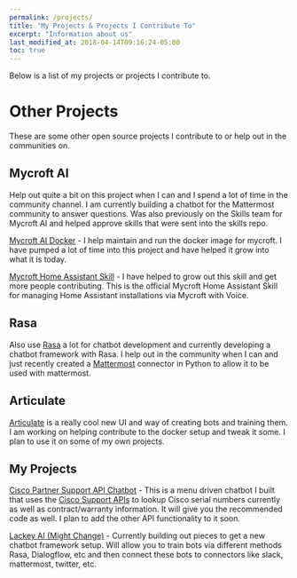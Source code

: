 ```yaml
---
permalink: /projects/
title: "My Projects & Projects I Contribute To"
excerpt: "Information about us"
last_modified_at: 2018-04-14T09:16:24-05:00
toc: true
---
```



Below is a list of my projects or projects I contribute to.

# Other Projects
These are some other open source projects I contribute to or help out in the communities on.

## Mycroft AI
Help out quite a bit on this project when I can and I spend a lot of time in the community channel.  I am currently building a chatbot for the Mattermost community to answer questions.
Was also previously on the Skills team for Mycroft AI and helped approve skills that were sent into the skills repo.

[Mycroft AI Docker](https://github.com/MycroftAI/docker-mycroft) - I help maintain and run the docker image for mycroft.  I have pumped a lot of time into this project and have helped it grow into what it is today.

[Mycroft Home Assistant Skill](https://github.com/btotharye/mycroft-homeassistant) - I have helped to grow out this skill and get more people contributing.  This is the official Mycroft Home Assistant Skill for managing Home Assistant installations via Mycroft with Voice.

## Rasa
Also use [Rasa](https://rasa.com/) a lot for chatbot development and currently developing a chatbot framework with Rasa.  I help out in the community when I can and just recently created a [Mattermost](https://about.mattermost.com/) connector in Python to allow it to be used with mattermost.

## Articulate
[Articulate](https://github.com/samtecspg/articulate) is a really cool new UI and way of creating bots and training them.  I am working on helping contribute to the docker setup and tweak it some.  I plan to use it on some of my own projects.


## My Projects
[Cisco Partner Support API Chatbot](https://github.com/btotharye/cisco-pss-api-chatbot) - This is a menu driven chatbot I built that uses the [Cisco Support APIs](https://developer.cisco.com/site/support-apis/) to lookup Cisco serial numbers currently as well as contract/warranty information.  It will give you the recommended code as well. I plan to add the other API functionality to it soon.

[Lackey AI (Might Change)](https://github.com/lackeyai) - Currently building out pieces to get a new chatbot framework setup.  Will allow you to train bots via different methods Rasa, Dialogflow, etc and then connect these bots to connectors like slack, mattermost, twitter, etc.
